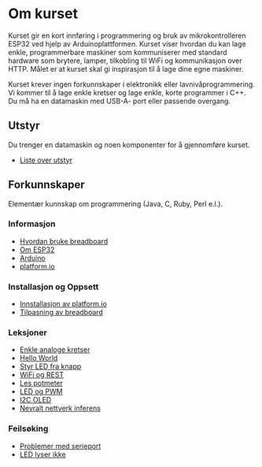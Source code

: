 
# Om kurset
Kurset gir en kort innføring i programmering og bruk av mikrokontrolleren ESP32 ved hjelp av Arduinoplattformen. Kurset viser hvordan du kan lage enkle, programmerbare maskiner som kommuniserer med standard hardware som brytere, lamper, tilkobling til WiFi og kommunikasjon over HTTP. Målet er at kurset skal gi inspirasjon til å lage dine egne maskiner.

Kurset krever ingen forkunnskaper i elektronikk eller lavnivåprogrammering. Vi kommer til å lage enkle kretser og lage enkle, korte programmer i C++. Du må ha en datamaskin med USB-A- port eller passende overgang.

## Utstyr
Du trenger en datamaskin og noen komponenter for å gjennomføre kurset.
* [Liste over utstyr](Utstyr.md)

## Forkunnskaper
Elementær kunnskap om programmering (Java, C, Ruby, Perl e.l.).

### Informasjon
* [Hvordan bruke breadboard](./Informasjon/BrukAvBreadboard/README.md)
* [Om ESP32](./Informasjon/ESP32/README.md)
* [Arduino](./Informasjon/Arduino/README.md)
* [platform.io](./Informasjon/platformio/README.md)

### Installasjon og Oppsett
* [Innstallasjon av platform.io](./InstallasjonOgOppsett/InstallasjonPlatformio/README.md)
* [Tilpasning av breadboard](./InstallasjonOgOppsett/TilpasningBreadboard/README.md)

### Leksjoner
* [Enkle analoge kretser](./Leksjoner/LampeOgKnapp/README.md)
* [Hello World](./Leksjoner/HelloWorld/README.md)
* [Styr LED fra knapp](./Leksjoner/StyrLEDFraKnapp/README.md)
* [WiFi og REST](./Leksjoner/WiFiOgREST/README.md)
* [Les potmeter](./Leksjoner/LesPotmeter/README.md)
* [LED og PWM](./Leksjoner/LED_PWM/README.md)
* [I2C OLED](./Leksjoner/I2COLED/README.md)
* [Nevralt nettverk inferens](./Leksjoner/NevraltNettverkInferens/README.md)

### Feilsøking
* [Problemer med serieport](./Feilsoeking/Serieport/README.md)
* [LED lyser ikke](./Feilsoeking/LEDPoler/README.md)

